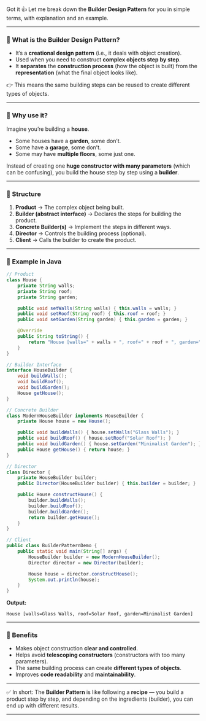 Got it 👍 Let me break down the **Builder Design Pattern** for you in simple terms, with explanation and an example.

---

### 🔹 What is the Builder Design Pattern?

* It’s a **creational design pattern** (i.e., it deals with object creation).
* Used when you need to construct **complex objects step by step**.
* It **separates** the **construction process** (how the object is built) from the **representation** (what the final object looks like).

👉 This means the same building steps can be reused to create different types of objects.

---

### 🔹 Why use it?

Imagine you’re building a **house**.

* Some houses have a **garden**, some don’t.
* Some have a **garage**, some don’t.
* Some may have **multiple floors**, some just one.

Instead of creating one **huge constructor with many parameters** (which can be confusing), you build the house step by step using a **builder**.

---

### 🔹 Structure

1. **Product** → The complex object being built.
2. **Builder (abstract interface)** → Declares the steps for building the product.
3. **Concrete Builder(s)** → Implement the steps in different ways.
4. **Director** → Controls the building process (optional).
5. **Client** → Calls the builder to create the product.

---

### 🔹 Example in Java

```java
// Product
class House {
    private String walls;
    private String roof;
    private String garden;

    public void setWalls(String walls) { this.walls = walls; }
    public void setRoof(String roof) { this.roof = roof; }
    public void setGarden(String garden) { this.garden = garden; }

    @Override
    public String toString() {
        return "House [walls=" + walls + ", roof=" + roof + ", garden=" + garden + "]";
    }
}

// Builder Interface
interface HouseBuilder {
    void buildWalls();
    void buildRoof();
    void buildGarden();
    House getHouse();
}

// Concrete Builder
class ModernHouseBuilder implements HouseBuilder {
    private House house = new House();

    public void buildWalls() { house.setWalls("Glass Walls"); }
    public void buildRoof() { house.setRoof("Solar Roof"); }
    public void buildGarden() { house.setGarden("Minimalist Garden"); }
    public House getHouse() { return house; }
}

// Director
class Director {
    private HouseBuilder builder;
    public Director(HouseBuilder builder) { this.builder = builder; }

    public House constructHouse() {
        builder.buildWalls();
        builder.buildRoof();
        builder.buildGarden();
        return builder.getHouse();
    }
}

// Client
public class BuilderPatternDemo {
    public static void main(String[] args) {
        HouseBuilder builder = new ModernHouseBuilder();
        Director director = new Director(builder);

        House house = director.constructHouse();
        System.out.println(house);
    }
}
```

**Output:**

```
House [walls=Glass Walls, roof=Solar Roof, garden=Minimalist Garden]
```

---

### 🔹 Benefits

* Makes object construction **clear and controlled**.
* Helps avoid **telescoping constructors** (constructors with too many parameters).
* The same building process can create **different types of objects**.
* Improves **code readability** and **maintainability**.

---

✅ In short: The **Builder Pattern** is like following a **recipe** — you build a product step by step, and depending on the ingredients (builder), you can end up with different results.

---

